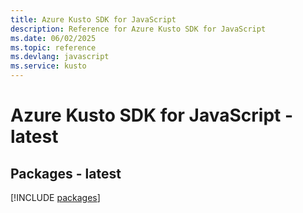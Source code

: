 ```yaml
---
title: Azure Kusto SDK for JavaScript
description: Reference for Azure Kusto SDK for JavaScript
ms.date: 06/02/2025
ms.topic: reference
ms.devlang: javascript
ms.service: kusto
---
```

# Azure Kusto SDK for JavaScript - latest
## Packages - latest
[!INCLUDE [packages](kusto-index.md)]